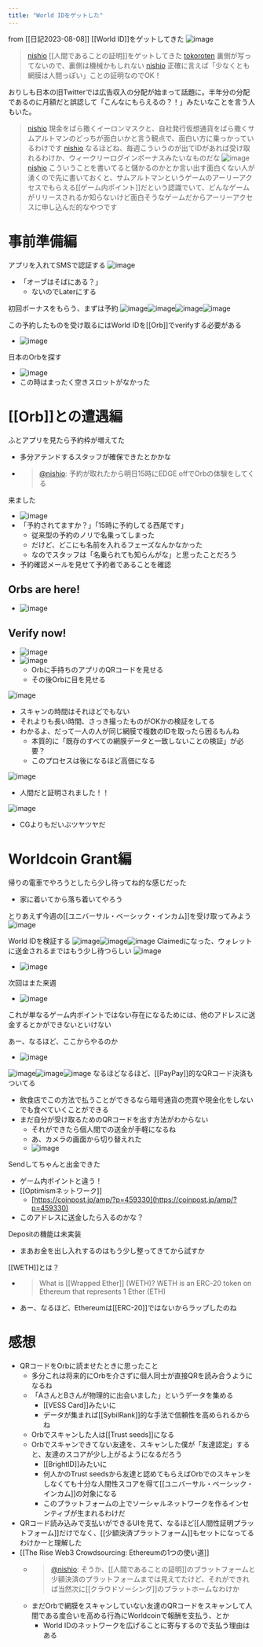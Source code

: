 ```yaml
---
title: "World IDをゲットした"
---
```


from [[日記2023-08-08]]
[[World ID]]をゲットしてきた
![image](https://gyazo.com/88514bffa7274b0d04b4353accf6d521/thumb/1000)

> [nishio](https://twitter.com/nishio/status/1688792835733291008/photo/1) [[人間であることの証明]]をゲットしてきた
> [tokoroten](https://twitter.com/tokoroten/status/1688793278647562241) 裏側が写ってないので、裏側は機械かもしれない
> [nishio](https://twitter.com/nishio/status/1688794319057002496) 正確に言えば「少なくとも網膜は人間っぽい」ことの証明なのでOK！

おりしも日本の旧Twitterでは広告収入の分配が始まって話題に。半年分の分配であるのに月額だと誤認して「こんなにもらえるの？！」みたいなことを言う人もいた。

> [nishio](https://twitter.com/nishio/status/1688795106936262656) 現金をばら撒くイーロンマスクと、自社発行仮想通貨をばら撒くサムアルトマンのどっちが面白いかと言う観点で、面白い方に乗っかっているわけです
> [nishio](https://twitter.com/nishio/status/1688796135983624193) なるほどね、毎週こういうのが出てIDがあれば受け取れるわけか、ウィークリーログインボーナスみたいなものだな
> ![image](https://gyazo.com/dda5f5ff45f4fefab4061eb66664d96f/thumb/1000)
> [nishio](https://twitter.com/nishio/status/1688797652329332736) こういうことを書いてると儲かるのかとか言い出す面白くない人が湧くので先に書いておくと、サムアルトマンというゲームのアーリーアクセスでもらえる[[ゲーム内ポイント]]だという認識でいて、どんなゲームがリリースされるか知らないけど面白そうなゲームだからアーリーアクセスに申し込んだ的なやつです

# 事前準備編
アプリを入れてSMSで認証する
![image](https://gyazo.com/47d8c306e6b86c28184ffec8e19fae76/thumb/1000)
- 「オーブはそばにある？」
    - ないのでLaterにする

初回ボーナスをもらう、まずは予約
![image](https://gyazo.com/2be3e6f0af158c4a58bae00c42745af8/thumb/1000)![image](https://gyazo.com/05af359901fe94b4d2db86bb3b13cbc9/thumb/1000)![image](https://gyazo.com/3377242d30d28012c4789c61fc06d65b/thumb/1000)![image](https://gyazo.com/1ec0f01d869fb3b5eb518ea25dad1106/thumb/1000)

この予約したものを受け取るにはWorld IDを[[Orb]]でverifyする必要がある
- ![image](https://gyazo.com/846700ff32cc7ea78a227d178355ffe2/thumb/1000)

日本のOrbを探す
- ![image](https://gyazo.com/b75c1275ba3961dc690679731d4147fa/thumb/1000)
- この時はまったく空きスロットがなかった

# [[Orb]]との遭遇編
ふとアプリを見たら予約枠が増えてた
- 多分アテンドするスタッフが確保できたとかかな
- > [@nishio](https://twitter.com/nishio/status/1688578402113212416?s=20): 予約が取れたから明日15時にEDGE offでOrbの体験をしてくる

来ました
- ![image](https://gyazo.com/aa7c42fa2949f435c5b875b03780eec5/thumb/1000)
- 「予約されてますか？」「15時に予約してる西尾です」
    - 従来型の予約のノリで名乗ってしまった
    - だけど、どこにも名前を入れるフェーズなんかなかった
    - なのでスタッフは「名乗られても知らんがな」と思ったことだろう
- 予約確認メールを見せて予約者であることを確認

## Orbs are here!
- ![image](https://gyazo.com/f2ab26a9a61d345a56652fa709e16b92/thumb/1000)

## Verify now!
- ![image](https://gyazo.com/7771be0f8b8b89a5793127af02effcad/thumb/1000)
- ![image](https://gyazo.com/bfb83109cd13c31172b9c68cda82f1a1/thumb/1000)
    - Orbに手持ちのアプリのQRコードを見せる
    - その後Orbに目を見せる

![image](https://gyazo.com/785a3f596e35a5e50b6dc7480d74d277/thumb/1000)
- スキャンの時間はそれほどでもない
- それよりも長い時間、さっき撮ったものがOKかの検証をしてる
- わかるよ、だって一人の人が同じ網膜で複数のIDを取ったら困るもんね
    - 本質的に「既存のすべての網膜データと一致しないことの検証」が必要？
    - このプロセスは後になるほど高価になる

![image](https://gyazo.com/ace3789e4ded6975b363a6afba9445bd/thumb/1000)
- 人間だと証明されました！！

![image](https://gyazo.com/bac3a0b0cf174e583b3d908e2e848c65/thumb/1000)
- CGよりもだいぶツヤツヤだ

# Worldcoin Grant編
帰りの電車でやろうとしたら少し待ってね的な感じだった
- 家に着いてから落ち着いてやろう

とりあえず今週の[[ユニバーサル・ベーシック・インカム]]を受け取ってみよう
![image](https://gyazo.com/5096f64b1caa7bd6fdaa810b346e3a59/thumb/1000)

World IDを検証する
![image](https://gyazo.com/863bbf542d8899d558c603d6b3389430/thumb/1000)![image](https://gyazo.com/764654d17e8efa437362abf4681f5b89/thumb/1000)![image](https://gyazo.com/0b745a109ae9959a45c09760f3b8e2dd/thumb/1000)
Claimedになった、ウォレットに送金されるまではもう少し待つらしい
![image](https://gyazo.com/6182918946cec85599f7f29eb7c90cf1/thumb/1000)
- ![image](https://gyazo.com/5bb4c0729af9e34f4f55b847fed76eb5/thumb/1000)

次回はまた来週
- ![image](https://gyazo.com/fc223a449c64600d380624cb61668847/thumb/1000)

これが単なるゲーム内ポイントではない存在になるためには、他のアドレスに送金するとかができないといけない

あー、なるほど、ここからやるのか
- ![image](https://gyazo.com/cba1734d8a068d3036ce34884156162b/thumb/1000)

![image](https://gyazo.com/e8f6acbc076e5b42b981eb8364424702/thumb/1000)![image](https://gyazo.com/5cf43a0e4ca5e5efaf2ee5d9a35a4914/thumb/1000)![image](https://gyazo.com/20ce4079bdd7e993c9c16fc0f4c7e047/thumb/1000)
なるほどなるほど、[[PayPay]]的なQRコード決済もついてる
- 飲食店でこの方法で払うことができるなら暗号通貨の売買や現金化をしないでも食べていくことができる
- まだ自分が受け取るためのQRコードを出す方法がわからない
    - それができたら個人間での送金が手軽になるね
    - あ、カメラの画面から切り替えれた
    - ![image](https://gyazo.com/2018f245cda50d4f2d1b34a1745de570/thumb/1000)


Sendしてちゃんと出金できた
- ゲーム内ポイントと違う！
- [[Optimismネットワーク]]
    - [https://coinpost.jp/amp/?p=459330](https://coinpost.jp/amp/?p=459330)
- このアドレスに送金したら入るのかな？

Depositの機能は未実装
- まあお金を出し入れするのはもう少し整ってきてから試すか

[[WETH]]とは？
- >  What is [[Wrapped Ether]] (WETH)? WETH is an ERC-20 token on Ethereum that represents 1 Ether (ETH)
- あー、なるほど、Ethereumは[[ERC-20]]ではないからラップしたのね

# 感想
- QRコードをOrbに読ませたときに思ったこと
    - 多分これは将来的にOrbを介さずに個人同士が直接QRを読み合うようになるね
    - 「AさんとBさんが物理的に出会いました」というデータを集める
        - [[VESS Card]]みたいに
        - データが集まれば[[SybilRank]]的な手法で信頼性を高められるからね
    - Orbでスキャンした人は[[Trust seeds]]になる
    - Orbでスキャンできてない友達を、スキャンした僕が「友達認定」すると、友達のスコアが少し上がるようになるだろう
        - [[BrightID]]みたいに
        - 何人かのTrust seedsから友達と認めてもらえばOrbでのスキャンをしなくても十分な人間性スコアを得て[[ユニバーサル・ベーシック・インカム]]の対象になる
        - このプラットフォームの上でソーシャルネットワークを作るインセンティブが生まれるわけだ
- QRコード読み込みで支払いができるUIを見て、なるほど[[人間性証明プラットフォーム]]だけでなく、[[少額決済プラットフォーム]]もセットになってるわけかーと理解した
- [[The Rise Web3 Crowdsourcing: Ethereumの1つの使い道]]
    - > [@nishio](https://twitter.com/nishio/status/1688839318260121600): そうか、[[人間であることの証明]]のプラットフォームと少額決済のプラットフォームまでは見えてたけど、それができれば当然次に[[クラウドソーシング]]のプラットホームなわけか
    - まだOrbで網膜をスキャンしていない友達のQRコードをスキャンして人間である度合いを高める行為にWorldcoinで報酬を支払う、とか
        - World IDのネットワークを広げることに寄与するので支払う理由はある
